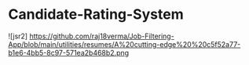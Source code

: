 # Candidate-Rating-System

![jsr2] https://github.com/raj18verma/Job-Filtering-App/blob/main/utilities/resumes/A%20cutting-edge%20%20c5f52a77-b1e6-4bb5-8c97-571ea2b468b2.png
